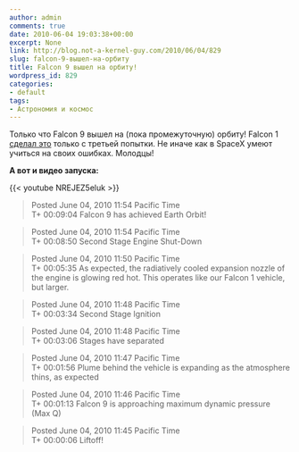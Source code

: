 ```yaml
---
author: admin
comments: true
date: 2010-06-04 19:03:38+00:00
excerpt: None
link: http://blog.not-a-kernel-guy.com/2010/06/04/829
slug: falcon-9-вышел-на-орбиту
title: Falcon 9 вышел на орбиту!
wordpress_id: 829
categories:
- default
tags:
- Астрономия и космос
---
```


Только что Falcon 9 вышел на (пока промежуточную) орбиту! Falcon 1 [сделал это](http://blog.not-a-kernel-guy.com/2008/09/29/346) только с третьей попытки. Не иначе как в SpaceX умеют учиться на своих ошибках. Молодцы!

**А вот и видео запуска:**


{{< youtube NREJEZ5eluk >}}


> Posted June 04, 2010 11:54 Pacific Time  
> T+ 00:09:04 Falcon 9 has achieved Earth Orbit!

> Posted June 04, 2010 11:54 Pacific Time  
> T+ 00:08:50 Second Stage Engine Shut-Down

> Posted June 04, 2010 11:50 Pacific Time  
> T+ 00:05:35 As expected, the radiatively cooled expansion nozzle of the engine is glowing red hot. This operates like our Falcon 1 vehicle, but larger.

> Posted June 04, 2010 11:48 Pacific Time  
> T+ 00:03:34 Second Stage Ignition

> Posted June 04, 2010 11:48 Pacific Time  
> T+ 00:03:06 Stages have separated

> Posted June 04, 2010 11:47 Pacific Time  
> T+ 00:01:56 Plume behind the vehicle is expanding as the atmosphere thins, as expected

> Posted June 04, 2010 11:46 Pacific Time  
> T+ 00:01:13 Falcon 9 is approaching maximum dynamic pressure (Max Q)

> Posted June 04, 2010 11:45 Pacific Time  
> T+ 00:00:06 Liftoff!

